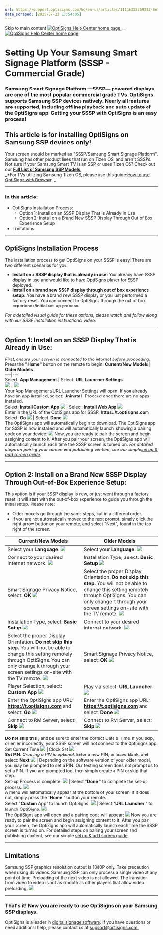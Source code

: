```yaml
---
url: https://support.optisigns.com/hc/en-us/articles/11116333259283-Setting-Up-Your-Samsung-Smart-Signage-Platform-SSSP-Commercial-Grade
date_scraped: [2025-07-23 13:54:05]
---
```


Skip to main content
[ ![OptiSigns Help Center home page](/hc/theming_assets/01HZKNYSEQ6GRC01C0J27PZ3RC) ](/hc/en-us "Home")
__
[ ![OptiSigns Help Center home page](/hc/theming_assets/01HZKNYSEQ6GRC01C0J27PZ3RC) ](/hc/en-us "Home")
#  Setting Up Your Samsung Smart Signage Platform (SSSP - Commercial Grade) 
### Samsung Smart Signage Platform —SSSP— powered displays are one of the most popular commercial grade TVs. OptiSigns supports Samsung SSP devices natively. Nearly all features are supported, including offline playback and auto update of the OptiSigns app. Getting your SSSP with OptiSigns is an easy process!
**This article is for installing OptiSigns on Samsung SSP devices only!**  
---  
Your screen should be marked as "SSSP/Samsung Smart Signage Platform". Samsung has other product lines that run on Tizen OS, and aren't SSSPs. Not sure if your Samsung Smart TV is an SSP or uses Tizen OS? Check out our **[Full List of Samsung SSP Models.](https://support.optisigns.com/hc/en-us/articles/17882306279315-Samsung-Smart-Signage-Platform-SSSP-Supported-Model-List)**  
_*For TVs utilizing Samsung Tizen OS, please use this guide:[How to use OptiSigns with Browser](https://www.optisigns.com/post/how-to-use-optisigns-with-browser). _
* * *
### In this article:
  * OptiSigns Installation Process:
    * Option 1: Install on an SSSP Display That is Already in Use
    * Option 2: Install on a Brand New SSSP Display Through Out of Box Experience Setup
  * Limitations


* * *
## OptiSigns Installation Process
The installation process to get OptiSigns on your SSSP is easy! There are two different scenarios for you:
  * **Install on a SSSP display that is already in use:** You already have SSSP display in use and would like to have OptiSigns player for SSSP deployed.
  * **Install on a brand new SSSP display through out of box experience setup:** You have a brand new SSSP display or you just performed a factory reset. You can connect to OptiSigns through the out of box experience/initial set-up process.


_For a detailed visual guide for these options, please watch and follow along with our SSSP installation instructional video:_
* * *
## Option 1: Install on an SSSP Display That is Already in Use:
_First, ensure your screen is connected to the internet before proceeding._
Press the **"Home"** button on the remote to begin.
**Current/New Models** | **Older Models**  
---|---  
Select: **App Management** | Select: **URL Launcher Settings**  
[![](/hc/article_attachments/33310200732051)](/hc/article_attachments/33310200732051) | [![](/hc/article_attachments/33310200738195)](/hc/article_attachments/33310200738195)  
Your App Management/URL Launcher Settings will open. If you already have an app installed, select: **Uninstall**. Proceed once there are no apps installed.  
Select: **Install Custom App** [![](/hc/article_attachments/33310214902291)](/hc/article_attachments/33310214902291) |  Select: **Install Web App** [![](/hc/article_attachments/33310200745875)](/hc/article_attachments/33310200745875)  
Enter in the URL of the OptiSigns app for SSSP: **https://t.optisigns.com**  
Select: **Go** [![](/hc/article_attachments/33310200753555)](/hc/article_attachments/33310200753555) |  Select: **Done** [![](/hc/article_attachments/33310200757907)](/hc/article_attachments/33310200757907)  
The OptiSigns app will automatically begin to download.
The OptiSigns app for SSSP is now installed and will automatically launch, showing a pairing code on your device:
[![](/hc/article_attachments/33310214922387)](/hc/article_attachments/33310214922387)
Now, you are ready to pair the screen and begin assigning content to it. After you pair your screen, the OptiSigns app will automatically launch each time the SSSP screen is turned on. 
_For detailed steps on pairing your screen and publishing content, see our simple[set up & add screen guide](https://support.optisigns.com/hc/en-us/articles/360016374813-Set-up-add-a-screen)._
* * *
## Option 2: Install on a Brand New SSSP Display Through Out-of-Box Experience Setup:
This option is if your SSSP display is new, or just went through a factory reset. It will start with the out-of-box experience to guide you through the initial setup. 
Please note:
  * Older models go through the same steps, but in a different order.
  * If you are not automatically moved to the next prompt, simply click the right arrow button on your remote, and select "Next", found in the top right of the screen.

**Current/New Models** | **Older Models**  
---|---  
Select your **Language**. [![](/hc/article_attachments/33310200781203)](/hc/article_attachments/33310200781203) |  Select your **Language**. [![](/hc/article_attachments/33310214943635)](/hc/article_attachments/33310214943635)  
Connect to your desired internet network. [![](/hc/article_attachments/33310200818579)](/hc/article_attachments/33310200818579) |  Installation Type, select: **Basic Setup** [![](/hc/article_attachments/33310214952979)](/hc/article_attachments/33310214952979)  
Smart Signage Privacy Notice, select: **OK** [![](/hc/article_attachments/33310200847635)](/hc/article_attachments/33310200847635) |  Select the proper Display Orientation. **Do not skip this step.** You will not be able to change this setting remotely through OptiSigns. You can only change it through your screen settings on-site with the TV remote. [![](/hc/article_attachments/33310214961171)](/hc/article_attachments/33310214961171)  
Installation Type, select: **Basic Setup** [![](/hc/article_attachments/33310200866707)](/hc/article_attachments/33310200866707) |  Connect to your desired internet network. [![](/hc/article_attachments/33310200870803)](/hc/article_attachments/33310200870803)  
Select the proper Display Orientation. **Do not skip this step.** You will not be able to change this setting remotely through OptiSigns. You can only change it through your screen settings on-site with the TV remote. [![](/hc/article_attachments/33310214973459)](/hc/article_attachments/33310214973459) |  Smart Signage Privacy Notice, select: **OK** [![](/hc/article_attachments/33310200878611)](/hc/article_attachments/33310200878611)  
Player Selection, select: **Custom App** [![](/hc/article_attachments/33310200880019)](/hc/article_attachments/33310200880019) |  Play via select: **URL Launcher** [![](/hc/article_attachments/33310214994707)](/hc/article_attachments/33310214994707)  
Enter the OptiSigns app URL: **https://t.optisigns.com** and select: **Go** [![](/hc/article_attachments/33310200891283)](/hc/article_attachments/33310200891283) |  Enter the OptiSigns app URL: **https://t.optisigns.com** and select: **Done** [![](/hc/article_attachments/33310215004947)](/hc/article_attachments/33310215004947)  
Connect to RM Server, select: **Skip** [![](/hc/article_attachments/33310215008915)](/hc/article_attachments/33310215008915) |  Connect to RM Server, select: **Skip** [![](/hc/article_attachments/33310200910483)](/hc/article_attachments/33310200910483)  
**Do not skip this** , and be sure to enter the correct Date & Time. If you skip, or enter incorrectly, your SSSP screen will not connect to the OptiSigns app.  
Set Current Time [![](/hc/article_attachments/33310215025299)](/hc/article_attachments/33310215025299) |  Clock Set [![](/hc/article_attachments/33310215029523)](/hc/article_attachments/33310215029523)  
**Set PIN**. _Creating a PIN is optional._ Enter a new PIN, or leave blank, and select: **Next** [![](/hc/article_attachments/33310215035411)](/hc/article_attachments/33310215035411) |  Depending on the software version of your older model, you may be prompted to set a PIN. Our testing screen does not prompt us to set a PIN. If you are prompted too, then simply create a PIN or skip that step.  
Set-up Process is complete. [![](/hc/article_attachments/33310215037459)](/hc/article_attachments/33310215037459) |  Select "**Done** " to complete the set-up process. [![](/hc/article_attachments/33310215042579)](/hc/article_attachments/33310215042579)  
A menu will automatically appear at the bottom of your screen. If it does not, simply press the "**Home** " button your remote.  
Select "**Custom** App" to launch OptiSigns. [![](/hc/article_attachments/33310200937363)](/hc/article_attachments/33310200937363) |  Select **"URL Launcher** " to launch OptiSigns. [![](/hc/article_attachments/33310200944275)](/hc/article_attachments/33310200944275)  
The OptiSigns app will open and a pairing code will appear:
[![](/hc/article_attachments/33310214922387)](/hc/article_attachments/33310214922387)
Now you are ready to pair the screen and begin assigning content to it. After you pair your screen, the OptiSigns app will automatically launch each time the SSSP screen is turned on. 
For detailed steps on pairing your screen and publishing content, see our simple [set up & add screen guide](https://support.optisigns.com/hc/en-us/articles/360016374813-Set-up-add-a-screen).
* * *
## Limitations
Samsung SSP graphics resolution output is 1080P only. Take precaution when using 4k videos. Samsung SSP can only process a single video at any point of time. Preloading of the next video is not allowed. The transition from video to video is not as smooth as other players that allow video preloading. 
[![](/hc/article_attachments/11126230309651)](/hc/article_attachments/11126230309651)
* * *
### That's it! Now you are ready to use OptiSigns on your Samsung SSP displays.
OptiSigns is a leader in [digital signage software](https://www.optisigns.com/). If you have questions or need additional help, please contact us at [support@optisigns.com.](mailto:support@optisigns.com)
